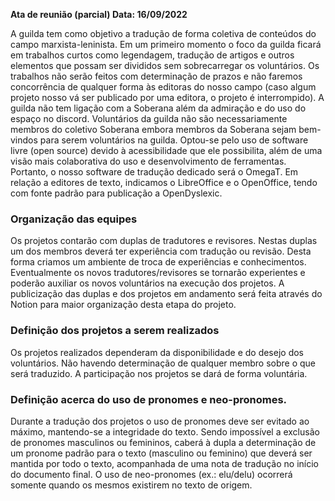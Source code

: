 **Ata de reunião (parcial)
Data: 16/09/2022**

A guilda tem como objetivo a tradução de forma coletiva de conteúdos do campo marxista-leninista. Em um primeiro momento o foco da guilda ficará em trabalhos curtos como legendagem, tradução de artigos e outros elementos que possam ser divididos sem sobrecarregar os voluntários. 
Os trabalhos não serão feitos com determinação de prazos e não faremos concorrência de qualquer forma às editoras do nosso campo (caso algum projeto nosso vá ser publicado por uma editora, o projeto é interrompido). A guilda não tem ligação com a Soberana além da admiração e do uso do espaço no discord. Voluntários da guilda não são necessariamente membros do coletivo Soberana embora membros da Soberana sejam bem-vindos para serem voluntários na guilda. 
Optou-se pelo uso de software livre (open source) devido à acessibilidade que ele possibilita, além de uma visão mais colaborativa do uso e desenvolvimento de ferramentas. Portanto, o nosso software de tradução dedicado será o OmegaT. Em relação a editores de texto, indicamos o LibreOffice e o OpenOffice, tendo com fonte padrão para publicação a OpenDyslexic.

### Organização das equipes

Os projetos contarão com duplas de tradutores e revisores. Nestas duplas um dos membros deverá ter experiência com tradução ou revisão. Desta forma criamos um ambiente de troca de experiências e conhecimentos. Eventualmente os novos tradutores/revisores se tornarão experientes e poderão auxiliar os novos voluntários na execução dos projetos. A publicização das duplas e dos projetos em andamento será feita através do Notion para maior organização desta etapa do projeto.

### Definição dos projetos a serem realizados

Os projetos realizados dependeram da disponibilidade e do desejo dos voluntários. Não havendo determinação de qualquer membro sobre o que será traduzido. A participação nos projetos se dará de forma voluntária.

### Definição acerca do uso de pronomes e neo-pronomes.

Durante a tradução dos projetos o uso de pronomes deve ser evitado ao máximo, mantendo-se a integridade do texto. Sendo impossível a exclusão de pronomes masculinos ou femininos, caberá à dupla a determinação de um pronome padrão para o texto (masculino ou feminino) que deverá ser mantida por todo o texto, acompanhada de uma nota de tradução no início do documento final. O uso de neo-pronomes (ex.: elu/delu) ocorrerá somente quando os mesmos existirem no texto de origem.
<br>
